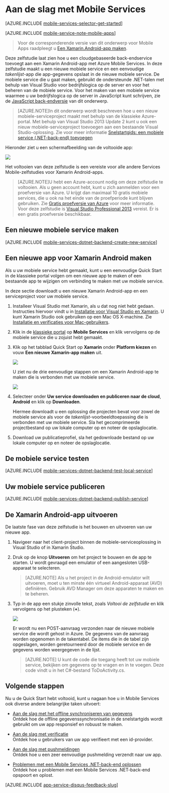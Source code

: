 <properties
    pageTitle="Aan de slag met Mobile Services voor Xamarin Android-apps | Microsoft Azure"
    description="Volg deze zelfstudie om aan de slag te gaan met Azure Mobile Services voor Xamarin Android-ontwikkeling"
    services="mobile-services"
    documentationCenter="xamarin"
    authors="lindydonna"
    manager="dwrede"
    editor="mollybos"/>

<tags
    ms.service="mobile-services"
    ms.workload="mobile"
    ms.tgt_pltfrm="mobile-xamarin-android"
    ms.devlang="dotnet"
    ms.topic="get-started-article"
    ms.date="07/21/2016"
    ms.author="donnam"/>

# <a name="getting-started"> </a>Aan de slag met Mobile Services

[AZURE.INCLUDE [mobile-services-selector-get-started](../../includes/mobile-services-selector-get-started.md)]
&nbsp;

[AZURE.INCLUDE [mobile-service-note-mobile-apps](../../includes/mobile-services-note-mobile-apps.md)]
> Voor de corresponderende versie van dit onderwerp voor Mobile Apps raadpleegt u [Een Xamarin.Android-app maken](../app-service-mobile/app-service-mobile-xamarin-android-get-started.md).

Deze zelfstudie laat zien hoe u een cloudgebaseerde back-endservice toevoegt aan een Xamarin Android-app met Azure Mobile Services. In deze zelfstudie maakt u een nieuwe mobiele service en een eenvoudige _takenlijst_-app die app-gegevens opslaat in de nieuwe mobiele service. De mobiele service die u gaat maken, gebruikt de ondersteunde .NET-talen met behulp van Visual Studio voor bedrijfslogica op de server en voor het beheren van de mobiele service. Voor het maken van een mobiele service waarmee u uw bedrijfslogica op de server in JavaScript kunt schrijven, zie de [JavaScript back-endversie] van dit onderwerp.

>[AZURE.NOTE]In dit onderwerp wordt beschreven hoe u een nieuw mobiele-serviceproject maakt met behulp van de klassieke Azure-portal. Met behulp van Visual Studio 2013 Update 2 kunt u ook een nieuw mobiele-serviceproject toevoegen aan een bestaande Visual Studio-oplossing. Zie voor meer informatie [Snelstartgids: een mobiele service (.NET-back-end) toevoegen](http://msdn.microsoft.com/library/windows/apps/dn629482.aspx)

Hieronder ziet u een schermafbeelding van de voltooide app:

![][0]

Het voltooien van deze zelfstudie is een vereiste voor alle andere Services Mobile-zelfstudies voor Xamarin Android-apps.

>[AZURE.NOTE]U hebt een Azure-account nodig om deze zelfstudie te voltooien. Als u geen account hebt, kunt u zich aanmelden voor een proefversie van Azure. U krijgt dan maximaal 10 gratis mobiele services, die u ook na het einde van de proefperiode kunt blijven gebruiken. Zie [Gratis proefversie van Azure](https://azure.microsoft.com/pricing/free-trial/?WT.mc_id=A0E0E5C02&amp;returnurl=http%3A%2F%2Fazure.microsoft.com%2Fen-us%2Fdocumentation%2Farticles%2Fmobile-services-dotnet-backend-xamarin-android-get-started) voor meer informatie.
>Voor deze zelfstudie is [Visual Studio Professional 2013](https://go.microsoft.com/fwLink/p/?LinkID=257546) vereist. Er is een gratis proefversie beschikbaar.

## Een nieuwe mobiele service maken

[AZURE.INCLUDE [mobile-services-dotnet-backend-create-new-service](../../includes/mobile-services-dotnet-backend-create-new-service.md)]

## Een nieuwe app voor Xamarin Android maken

Als u uw mobiele service hebt gemaakt, kunt u een eenvoudige Quick Start in de klassieke portal volgen om een nieuwe app te maken of een bestaande app te wijzigen om verbinding te maken met uw mobiele service.

In deze sectie downloadt u een nieuwe Xamarin Android-app en een serviceproject voor uw mobiele service.

1. Installeer Visual Studio met Xamarin, als u dat nog niet hebt gedaan. Instructies hiervoor vindt u in [Installatie voor Visual Studio en Xamarin](https://msdn.microsoft.com/library/mt613162.aspx). U kunt Xamarin Studio ook gebruiken op een Mac OS X-machine. Zie [Installatie en verificaties voor Mac-gebruikers](https://msdn.microsoft.com/library/mt488770.aspx).  

2. Klik in de [klassieke portal] op **Mobile Services** en klik vervolgens op de mobiele service die u zojuist hebt gemaakt.

3. Klik op het tabblad Quick Start op **Xamarin** onder **Platform kiezen** en vouw **Een nieuwe Xamarin-app maken** uit.

    ![][6]

    U ziet nu de drie eenvoudige stappen om een Xamarin Android-app te maken die is verbonden met uw mobiele service.

    ![][7]

4. Selecteer onder **Uw service downloaden en publiceren naar de cloud**, **Android** en klik op **Downloaden**.

    Hiermee downloadt u een oplossing die projecten bevat voor zowel de mobiele service als voor de _takenlijst_-voorbeeldtoepassing die is verbonden met uw mobiele service. Sla het gecomprimeerde projectbestand op uw lokale computer op en noteer de opslaglocatie.

5. Download uw publicatieprofiel, sla het gedownloade bestand op uw lokale computer op en noteer de opslaglocatie.

## De mobiele service testen

[AZURE.INCLUDE [mobile-services-dotnet-backend-test-local-service](../../includes/mobile-services-dotnet-backend-test-local-service.md)]

## Uw mobiele service publiceren

[AZURE.INCLUDE [mobile-services-dotnet-backend-publish-service](../../includes/mobile-services-dotnet-backend-publish-service.md)]

## De Xamarin Android-app uitvoeren

De laatste fase van deze zelfstudie is het bouwen en uitvoeren van uw nieuwe app.

1. Navigeer naar het client-project binnen de mobiele-serviceoplossing in Visual Studio of in Xamarin Studio.

2. Druk op de knop **Uitvoeren** om het project te bouwen en de app te starten. U wordt gevraagd een emulator of een aangesloten USB-apparaat te selecteren.

    > [AZURE.NOTE] Als u het project in de Android-emulator wilt uitvoeren, moet u ten minste één virtueel Android-apparaat (AVD) definiëren. Gebruik AVD Manager om deze apparaten te maken en te beheren.

3. Typ in de app een stukje zinvolle tekst, zoals _Voltooi de zelfstudie_ en klik vervolgens op het plusteken (**+**).

    ![][10]

    Er wordt nu een POST-aanvraag verzonden naar de nieuwe mobiele service die wordt gehost in Azure. De gegevens van de aanvraag worden opgenomen in de takentabel. De items die in de tabel zijn opgeslagen, worden geretourneerd door de mobiele service en de gegevens worden weergegeven in de lijst.

    > [AZURE.NOTE]
    > U kunt de code die toegang heeft tot uw mobiele service, bekijken om gegevens op te vragen en in te voegen. Deze code vindt u in het C#-bestand ToDoActivity.cs.

## Volgende stappen
Nu u de Quick Start hebt voltooid, kunt u nagaan hoe u in Mobile Services ook diverse andere belangrijke taken uitvoert:

* [Aan de slag met het offline synchroniseren van gegevens]
  <br/>Ontdek hoe de offline gegevenssynchronisatie in de snelstartgids wordt gebruikt om uw app responsief en robuust te maken.

* [Aan de slag met verificatie]
  <br/>Ontdek hoe u gebruikers van uw app verifieert met een id-provider.

* [Aan de slag met pushmeldingen]
  <br/>Ontdek hoe u een zeer eenvoudige pushmelding verzendt naar uw app.

* [Problemen met een Mobile Services .NET-back-end oplossen]
  <br/> Ontdek hoe u problemen met een Mobile Services .NET-back-end opspoort en oplost.

[AZURE.INCLUDE [app-service-disqus-feedback-slug](../../includes/app-service-disqus-feedback-slug.md)]

<!-- Anchors. -->
[Aan de slag met Mobile Services]:#getting-started
[Een nieuwe mobiele service maken]:#create-new-service
[Volgende stappen]:#next-steps



<!-- Images. -->
[0]: ./media/mobile-services-dotnet-backend-xamarin-android-get-started/mobile-quickstart-completed-android.png
[6]: ./media/mobile-services-dotnet-backend-xamarin-android-get-started/mobile-portal-quickstart-xamarin.png
[7]: ./media/mobile-services-dotnet-backend-xamarin-android-get-started/mobile-quickstart-steps-xamarin-android.png
[8]: ./media/mobile-services-dotnet-backend-xamarin-android-get-started/mobile-xamarin-project-android-vs.png
[9]: ./media/mobile-services-dotnet-backend-xamarin-android-get-started/mobile-xamarin-project-android-xs.png
[10]: ./media/mobile-services-dotnet-backend-xamarin-android-get-started/mobile-quickstart-startup-android.png

<!-- URLs. -->
[Aan de slag met het offline synchroniseren van gegevens]: mobile-services-xamarin-android-get-started-offline-data.md
[Aan de slag met verificatie]: mobile-services-dotnet-backend-xamarin-android-get-started-users.md
[Aan de slag met pushmeldingen]: mobile-services-dotnet-backend-xamarin-android-get-started-push.md
[Visual Studio Professional 2013]: https://go.microsoft.com/fwLink/p/?LinkID=257546
[Mobile Services SDK]: http://go.microsoft.com/fwlink/?LinkId=257545
[JavaScript en HTML]: mobile-services-win8-javascript/
[Klassieke Azure-portal]: https://manage.windowsazure.com/
[klassieke portal]: https://manage.windowsazure.com/
[JavaScript back-endversie]: mobile-services-android-get-started.md
[Problemen met een Mobile Services .NET-back-end oplossen]: mobile-services-dotnet-backend-how-to-troubleshoot.md


<!--HONumber=ago16_HO4-->


